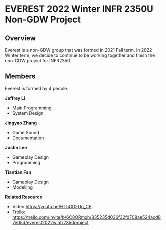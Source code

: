 # EVEREST 2022 Winter INFR 2350U Non-GDW Project

## Overview
Everest is a non-GDW group that was formed in 2021 Fall term. In 2022 Winter term, we decide to continue to be working together and finish the non-GDW project for INFR2350. 

## Members
Everest is formed by 4 people.

**Jeffrey Li**

- Main Programming
- System Design

**Jingyao Zhang**

- Game Sound
- Documentation

**Justin Lee**

- Gameplay Design
- Programming

**Tiantian Fan**

- Gameplay Design
- Modelling


**Related Resource**
- Video:https://youtu.be/HThGDFUo_CE
- Trello: https://trello.com/invite/b/6C8ORmxh/835235d036f32fd708ae524acd87e05d/everest2022winfr2350project
